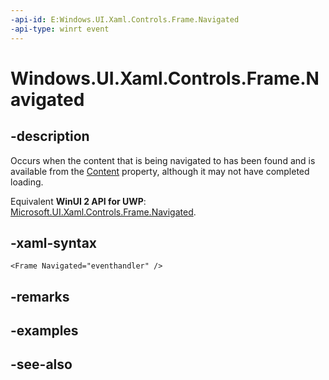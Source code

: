 ```yaml
---
-api-id: E:Windows.UI.Xaml.Controls.Frame.Navigated
-api-type: winrt event
---
```


<!-- Event syntax
public event Windows.UI.Xaml.Navigation.NavigatedEventHandler Navigated
-->

# Windows.UI.Xaml.Controls.Frame.Navigated

## -description
Occurs when the content that is being navigated to has been found and is available from the [Content](contentcontrol_content.md) property, although it may not have completed loading.

Equivalent **WinUI 2 API for UWP**: [Microsoft.UI.Xaml.Controls.Frame.Navigated](/windows/winui/api/microsoft.ui.xaml.controls.frame.navigated).

## -xaml-syntax
```xaml
<Frame Navigated="eventhandler" />
```


## -remarks

## -examples

## -see-also
